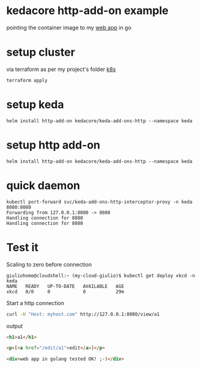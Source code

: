 # kedacore http-add-on example
pointing the container image to my [web app](https://github.com/giuliohome/web-golang) in go

# setup cluster
via terraform as per my project's folder [k8s](https://github.com/giuliohome/gcp-k8s-sql-tf/tree/main/k8s)
```
terraform apply
```

# setup keda
```
helm install http-add-on kedacore/keda-add-ons-http --namespace keda
```
# setup http add-on
```
helm install http-add-on kedacore/keda-add-ons-http --namespace keda
```

# quick daemon
```
kubectl port-forward svc/keda-add-ons-http-interceptor-proxy -n keda 8080:8080
Forwarding from 127.0.0.1:8080 -> 8080
Handling connection for 8080
Handling connection for 8080
```

# Test it
Scaling to zero before connection
```
giuliohome@cloudshell:~ (my-cloud-giulio)$ kubectl get deploy xkcd -n keda
NAME   READY   UP-TO-DATE   AVAILABLE   AGE
xkcd   0/0     0            0           29m
```
Start a http connection
```bash
curl -H "Host: myhost.com" http://127.0.0.1:8080/view/a1
```
output
```html
<h1>a1</h1>

<p>[<a href="/edit/a1">edit</a>]</p>

<div>web app in golang tested OK! ;-)</div>
```
